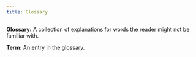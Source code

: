 ```yaml
---
title: Glossary 
---
```


**Glossary:** A collection of explanations for words the reader might not be familiar with.

**Term:** An entry in the glossary.

